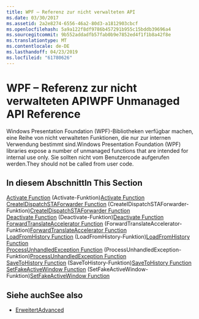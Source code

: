 ```yaml
---
title: WPF – Referenz zur nicht verwalteten API
ms.date: 03/30/2017
ms.assetid: 2a2e8274-6556-46a2-80d3-a1812903cbcf
ms.openlocfilehash: 5a9a122f8df9786b457291b955c15bddb39696a4
ms.sourcegitcommit: 9b552addadfb57fab0b9e7852ed4f1f1b8a42f8e
ms.translationtype: MT
ms.contentlocale: de-DE
ms.lasthandoff: 04/23/2019
ms.locfileid: "61780626"
---
```

# <a name="wpf-unmanaged-api-reference"></a><span data-ttu-id="af044-102">WPF – Referenz zur nicht verwalteten API</span><span class="sxs-lookup"><span data-stu-id="af044-102">WPF Unmanaged API Reference</span></span>
<span data-ttu-id="af044-103">Windows Presentation Foundation (WPF)-Bibliotheken verfügbar machen, eine Reihe von nicht verwalteten Funktionen, die nur zur internen Verwendung bestimmt sind.</span><span class="sxs-lookup"><span data-stu-id="af044-103">Windows Presentation Foundation (WPF) libraries expose a number of unmanaged functions that are intended for internal use only.</span></span> <span data-ttu-id="af044-104">Sie sollten nicht vom Benutzercode aufgerufen werden.</span><span class="sxs-lookup"><span data-stu-id="af044-104">They should not be called from user code.</span></span>  
  
## <a name="in-this-section"></a><span data-ttu-id="af044-105">In diesem Abschnitt</span><span class="sxs-lookup"><span data-stu-id="af044-105">In This Section</span></span>  
 <span data-ttu-id="af044-106">[Activate Function](activate-function-wpf-unmanaged-api-reference.md) (Activate-Funktion)</span><span class="sxs-lookup"><span data-stu-id="af044-106">[Activate Function](activate-function-wpf-unmanaged-api-reference.md)</span></span>  
 <span data-ttu-id="af044-107">[CreateIDispatchSTAForwarder Function](createidispatchstaforwarder-function-wpf-unmanaged-api-reference.md) (CreateIDispatchSTAForwarder-Funktion)</span><span class="sxs-lookup"><span data-stu-id="af044-107">[CreateIDispatchSTAForwarder Function](createidispatchstaforwarder-function-wpf-unmanaged-api-reference.md)</span></span>  
 <span data-ttu-id="af044-108">[Deactivate Function](deactivate-function-wpf-unmanaged-api-reference.md) (Deactivate-Funktion)</span><span class="sxs-lookup"><span data-stu-id="af044-108">[Deactivate Function](deactivate-function-wpf-unmanaged-api-reference.md)</span></span>  
 <span data-ttu-id="af044-109">[ForwardTranslateAccelerator Function](forwardtranslateaccelerator-function-wpf-unmanaged-api-reference.md) (ForwardTranslateAccelerator-Funktion)</span><span class="sxs-lookup"><span data-stu-id="af044-109">[ForwardTranslateAccelerator Function](forwardtranslateaccelerator-function-wpf-unmanaged-api-reference.md)</span></span>  
 <span data-ttu-id="af044-110">[LoadFromHistory Function](loadfromhistory-function-wpf-unmanaged-api-reference.md) (LoadFromHistory-Funktion)</span><span class="sxs-lookup"><span data-stu-id="af044-110">[LoadFromHistory Function](loadfromhistory-function-wpf-unmanaged-api-reference.md)</span></span>  
 <span data-ttu-id="af044-111">[ProcessUnhandledException Function](processunhandledexception-function-wpf-unmanaged-api-reference.md) (ProcessUnhandledException-Funktion)</span><span class="sxs-lookup"><span data-stu-id="af044-111">[ProcessUnhandledException Function](processunhandledexception-function-wpf-unmanaged-api-reference.md)</span></span>  
 <span data-ttu-id="af044-112">[SaveToHistory Function](savetohistory-function-wpf-unmanaged-api-reference.md) (SaveToHistory-Funktion)</span><span class="sxs-lookup"><span data-stu-id="af044-112">[SaveToHistory Function](savetohistory-function-wpf-unmanaged-api-reference.md)</span></span>  
 <span data-ttu-id="af044-113">[SetFakeActiveWindow Function](setfakeactivewindow-function-wpf-unmanaged-api-reference.md) (SetFakeActiveWindow-Funktion)</span><span class="sxs-lookup"><span data-stu-id="af044-113">[SetFakeActiveWindow Function](setfakeactivewindow-function-wpf-unmanaged-api-reference.md)</span></span>  
  
## <a name="see-also"></a><span data-ttu-id="af044-114">Siehe auch</span><span class="sxs-lookup"><span data-stu-id="af044-114">See also</span></span>

- [<span data-ttu-id="af044-115">Erweitert</span><span class="sxs-lookup"><span data-stu-id="af044-115">Advanced</span></span>](index.md)
